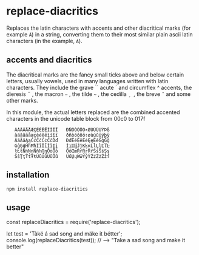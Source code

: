 # replace-diacritics

Replaces the latin characters with accents and other diacritical marks (for example `À`) in a string, converting them to their most similar plain ascii latin characters (in the example, `A`).

## accents and diacritics

The diacritical marks are the fancy small ticks above and below certain letters, usually vowels, used in many languages written with latin characters. They include the grave `` acute ´ and circumflex ^ accents, the dieresis ¨ , the macron `−` , the tilde `~` , the cedilla `¸ `, the breve `˘` and some other marks.

In this module, the actual letters replaced are the combined accented characters in the unicode table block from 00c0 to 017f
      
       ÀÁÂÃÄÅÆÇÈÉÊËÌÍÎÏ   ÐÑÒÓÔÕÖ×ØÙÚÛÜÝÞß
       àáâãäåæçèéêëìíîï   ðñòóôõö÷øùúûüýþÿ
       ĀāĂăĄąĆćĈĉĊċČčĎď   ĐđĒēĔĕĖėĘęĚěĜĝĞğ
       ĠġĢģĤĥĦħĨĩĪīĬĭĮį   İıĲĳĴĵĶķĸĹĺĻļĽľĿ
       ŀŁłŃńŅņŇňŉŊŋŌōŎŏ   ŐőŒœŔŕŖŗŘřŚśŜŝŞş
       ŠšŢţŤťŦŧŨũŪūŬŭŮů   ŰűŲųŴŵŶŷŸŹźŻżŽžſ
       
       
## installation

    npm install replace-diacritics
    
    
## usage

   const replaceDiacritics = require('replace-diacritics');
   
   let test = 'Tàkë á sad song and mäke it bétter';
   console.log(replaceDiacritics(test)); 
   // --> "Take a sad song and make it better"
   
   